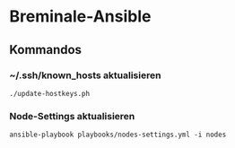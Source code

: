 Breminale-Ansible
=================

## Kommandos

### ~/.ssh/known_hosts aktualisieren

    ./update-hostkeys.ph

### Node-Settings aktualisieren

    ansible-playbook playbooks/nodes-settings.yml -i nodes
